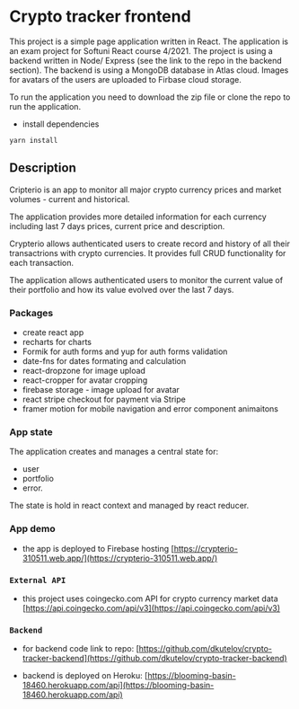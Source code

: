 # Crypto tracker frontend

This project is a simple page application written in React. The application is an exam project for Softuni React course 4/2021. The project is using a backend written in Node/ Express (see the link to the repo in the backend section). The backend is using a MongoDB database in Atlas cloud. Images for avatars of the users are uploaded to Firbase cloud storage.

To run the application you need to download the zip file or clone the repo to run the application.

- install dependencies

```
yarn install
```

## Description

Cripterio is an app to monitor all major crypto currency prices and market volumes - current and historical.

The application provides more detailed information for each currency including last 7 days prices, current price and description.

Crypterio allows authenticated users to create record and history of all their transactrions with crypto currencies. It provides full CRUD functionality for each transaction.

The application allows authenticated users to monitor the current value of their portfolio and how its value evolved over the last 7 days.

### Packages

- create react app
- recharts for charts
- Formik for auth forms and yup for auth forms validation
- date-fns for dates formating and calculation
- react-dropzone for image upload
- react-cropper for avatar cropping
- firebase storage - image upload for avatar
- react stripe checkout for payment via Stripe
- framer motion for mobile navigation and error component animaitons

### App state

The application creates and manages a central state for:

- user
- portfolio
- error.

The state is hold in react context and managed by react reducer.

### App demo

- the app is deployed to Firebase hosting
  [https://crypterio-310511.web.app/](https://crypterio-310511.web.app/)

### `External API`

- this project uses coingecko.com API for crypto currency market data
  [https://api.coingecko.com/api/v3](https://api.coingecko.com/api/v3)

### `Backend`

- for backend code link to repo:
  [https://github.com/dkutelov/crypto-tracker-backend](https://github.com/dkutelov/crypto-tracker-backend)

- backend is deployed on Heroku:
  [https://blooming-basin-18460.herokuapp.com/api](https://blooming-basin-18460.herokuapp.com/api)

